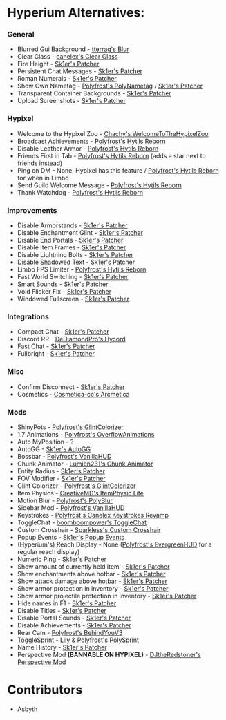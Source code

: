 # Hyperium Alternatives:

### General

* Blurred Gui Background - [tterrag's Blur](https://www.curseforge.com/minecraft/mc-mods/blur/files?version=1.8.9)
* Clear Glass - [canelex's Clear Glass](https://www.youtube.com/watch?v=Iq63MOSURbE)
* Fire Height - [Sk1er's Patcher](https://sk1er.club/mods/patcher)
* Persistent Chat Messages - [Sk1er's Patcher](https://sk1er.club/mods/patcher)
* Roman Numerals - [Sk1er's Patcher](https://sk1er.club/mods/patcher)
* Show Own Nametag - [Polyfrost's PolyNametag](https://modrinth.com/mod/polynametag) / [Sk1er's Patcher](https://sk1er.club/mods/patcher)
* Transparent Container Backgrounds - [Sk1er's Patcher](https://sk1er.club/mods/patcher)
* Upload Screenshots - [Sk1er's Patcher](https://sk1er.club/mods/patcher)

### Hypixel

* Welcome to the Hypixel Zoo - [Chachy's WelcomeToTheHypixelZoo](https://github.com/ChachyDev/WelcomeToTheHypixelZoo/releases/latest)
* Broadcast Achievements - [Polyfrost's Hytils Reborn](https://modrinth.com/mod/hytils)
* Disable Leather Armor - [Polyfrost's Hytils Reborn](https://modrinth.com/mod/hytils)
* Friends First in Tab - [Polyfrost's Hytils Reborn](https://modrinth.com/mod/hytils) (adds a star next to friends instead)
* Ping on DM - None, Hypixel has this feature / [Polyfrost's Hytils Reborn](https://modrinth.com/mod/hytils) for when in Limbo
* Send Guild Welcome Message - [Polyfrost's Hytils Reborn](https://modrinth.com/mod/hytils)
* Thank Watchdog - [Polyfrost's Hytils Reborn](https://modrinth.com/mod/hytils)

### Improvements

* Disable Armorstands - [Sk1er's Patcher](https://sk1er.club/mods/patcher)
* Disable Enchantment Glint - [Sk1er's Patcher](https://sk1er.club/mods/patcher)
* Disable End Portals - [Sk1er's Patcher](https://sk1er.club/mods/patcher)
* Disable Item Frames - [Sk1er's Patcher](https://sk1er.club/mods/patcher)
* Disable Lightning Bolts - [Sk1er's Patcher](https://sk1er.club/mods/patcher)
* Disable Shadowed Text - [Sk1er's Patcher](https://sk1er.club/mods/patcher)
* Limbo FPS Limiter - [Polyfrost's Hytils Reborn](https://modrinth.com/mod/hytils)
* Fast World Switching - [Sk1er's Patcher](https://sk1er.club/mods/patcher)
* Smart Sounds - [Sk1er's Patcher](https://sk1er.club/mods/patcher)
* Void Flicker Fix - [Sk1er's Patcher](https://sk1er.club/mods/patcher)
* Windowed Fullscreen - [Sk1er's Patcher](https://sk1er.club/mods/patcher)

### Integrations

* Compact Chat - [Sk1er's Patcher](https://sk1er.club/mods/patcher)
* Discord RP - [DeDiamondPro's Hycord](https://github.com/DeDiamondPro/HyCord/releases/latest)
* Fast Chat - [Sk1er's Patcher](https://sk1er.club/mods/patcher)
* Fullbright - [Sk1er's Patcher](https://sk1er.club/mods/patcher)

### Misc

* Confirm Disconnect  - [Sk1er's Patcher](https://sk1er.club/mods/patcher)
* Cosmetics - [Cosmetica-cc's Arcmetica](https://cosmetica.cc/docs/installing-arcmetica)

### Mods

* ShinyPots - [Polyfrost's GlintColorizer](https://modrinth.com/mod/glintcolorizer)
* 1.7 Animations - [Polyfrost's OverflowAnimations](https://modrinth.com/mod/animations)
* Auto MyPosition -  ?
* AutoGG - [Sk1er's AutoGG](https://sk1er.club/mods/autogg)
* Bossbar - [Polyfrost's VanillaHUD](https://modrinth.com/mod/vanillahud)
* Chunk Animator - [Lumien231's Chunk Animator](https://www.curseforge.com/minecraft/mc-mods/chunk-animator/files?version=1.8.9)
* Entity Radius - [Sk1er's Patcher](https://sk1er.club/mods/patcher)
* FOV Modifier - [Sk1er's Patcher](https://sk1er.club/mods/patcher)
* Glint Colorizer - [Polyfrost's GlintColorizer](https://modrinth.com/mod/glintcolorizer)
* Item Physics - [CreativeMD's ItemPhysic Lite](https://www.curseforge.com/minecraft/mc-mods/itemphysic-lite/files?version=1.8.9)
* Motion Blur - [Polyfrost's PolyBlur](https://modrinth.com/mod/polyblur)
* Sidebar Mod - [Polyfrost's VanillaHUD](https://modrinth.com/mod/vanillahud)
* Keystrokes - [Polyfrost's Canelex Keystrokes Revamp](https://modrinth.com/mod/keystrokes)
* ToggleChat - [boomboompower's ToggleChat](https://github.com/boomboompower/ToggleChat/releases/latest)
* Custom Crosshair - [Sparkless's Custom Crosshair](https://modrinth.com/mod/custom-crosshair-mod)
* Popup Events - [Sk1er's Popup Events](https://sk1er.club/mods/popup_events)
* (Hyperium's) Reach Display - None ([Polyfrost's EvergreenHUD](https://modrinth.com/mod/evergreenhud) for a regular reach display)
* Numeric Ping - [Sk1er's Patcher](https://sk1er.club/mods/patcher)
* Show amount of currently held item - [Sk1er's Patcher](https://sk1er.club/mods/patcher)
* Show enchantments above hotbar - [Sk1er's Patcher](https://sk1er.club/mods/patcher)
* Show attack damage above hotbar - [Sk1er's Patcher](https://sk1er.club/mods/patcher)
* Show armor protection in inventory - [Sk1er's Patcher](https://sk1er.club/mods/patcher)
* Show armor projectile protection in inventory - [Sk1er's Patcher](https://sk1er.club/mods/patcher)
* Hide names in F1 - [Sk1er's Patcher](https://sk1er.club/mods/patcher)
* Disable Titles - [Sk1er's Patcher](https://sk1er.club/mods/patcher)
* Disable Portal Sounds - [Sk1er's Patcher](https://sk1er.club/mods/patcher)
* Disable Achievements - [Sk1er's Patcher](https://sk1er.club/mods/patcher)
* Rear Cam - [Polyfrost's BehindYouV3](https://modrinth.com/mod/behindyou)
* ToggleSprint - [Lily & Polyfrost's PolySprint](https://modrinth.com/mod/polysprint)
* Name History - [Sk1er's Patcher](https://sk1er.club/mods/patcher)
* Perspective Mod **(BANNABLE ON HYPIXEL)** - [DJtheRedstoner's Perspective Mod](https://github.com/DJtheRedstoner/PerspectiveModv4/releases/latest)

# Contributors

* Asbyth
